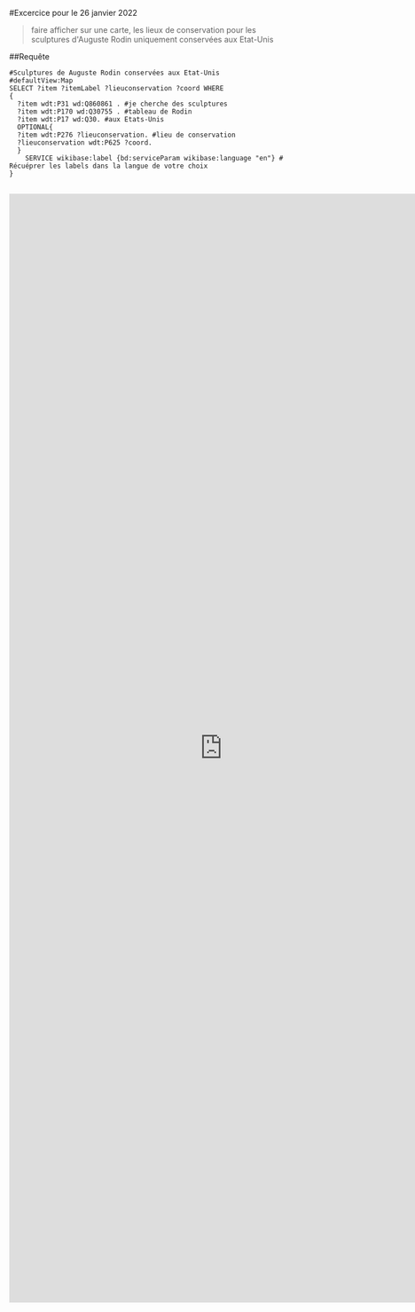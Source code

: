 #Excercice pour le 26 janvier 2022

>faire afficher sur une carte, 
>les lieux de conservation pour les sculptures d'Auguste Rodin uniquement conservées aux Etat-Unis

##Requête
```
#Sculptures de Auguste Rodin conservées aux Etat-Unis
#defaultView:Map
SELECT ?item ?itemLabel ?lieuconservation ?coord WHERE
{
  ?item wdt:P31 wd:Q860861 . #je cherche des sculptures
  ?item wdt:P170 wd:Q30755 . #tableau de Rodin
  ?item wdt:P17 wd:Q30. #aux Etats-Unis
  OPTIONAL{
  ?item wdt:P276 ?lieuconservation. #lieu de conservation
  ?lieuconservation wdt:P625 ?coord.    
  } 
    SERVICE wikibase:label {bd:serviceParam wikibase:language "en"} # Récuéprer les labels dans la langue de votre choix
}

```
##

<iframe style="width: 80vw; height: 50vh; border: none;" src="https://query.wikidata.org/embed.html#%23Sculptures%20de%20Auguste%20Rodin%20conserv%C3%A9es%20aux%20Etat-Unis%0A%23defaultView%3AMap%0ASELECT%20%3Fitem%20%3FitemLabel%20%3Flieuconservation%20%3Fcoord%20WHERE%0A%7B%0A%20%20%3Fitem%20wdt%3AP31%20wd%3AQ860861%20.%20%23je%20cherche%20des%20sculptures%0A%20%20%3Fitem%20wdt%3AP170%20wd%3AQ30755%20.%20%23tableau%20de%20Rodin%0A%20%20%3Fitem%20wdt%3AP17%20wd%3AQ30.%20%23aux%20Etats-Unis%0A%20%20OPTIONAL%7B%0A%20%20%3Fitem%20wdt%3AP276%20%3Flieuconservation.%20%23lieu%20de%20conservation%0A%20%20%3Flieuconservation%20wdt%3AP625%20%3Fcoord.%20%20%20%20%0A%20%20%7D%20%0A%20%20%20%20SERVICE%20wikibase%3Alabel%20%7Bbd%3AserviceParam%20wikibase%3Alanguage%20%22en%22%7D%20%23%20R%C3%A9cu%C3%A9prer%20les%20labels%20dans%20la%20langue%20de%20votre%20choix%0A%7D%0A" referrerpolicy="origin" sandbox="allow-scripts allow-same-origin allow-popups" ></iframe>
